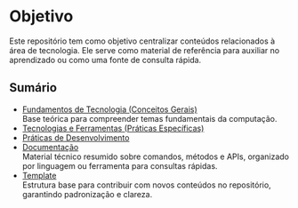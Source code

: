 # Objetivo

Este repositório tem como objetivo centralizar conteúdos relacionados à área de tecnologia. Ele serve como material de referência para auxiliar no aprendizado ou como uma fonte de consulta rápida.

## Sumário

- [Fundamentos de Tecnologia (Conceitos Gerais)](./2-fundamentos-tecnologia/fundamentos-tecnologia.md)  
    Base teórica para compreender temas fundamentais da computação.
- [Tecnologias e Ferramentas (Práticas Específicas)](./3-tecnologias-ferramentas/tecnologias-ferramentas.md)
    <!-- TODO: Descrição a ser criada após reunir mais tópicos nesta seção para uma sugestão mais precisa. -->
- [Práticas de Desenvolvimento](./4-praticas-desenvolvimento/praticas-desenvolvimento.md)
    <!-- TODO: Descrição a ser criada após reunir mais tópicos nesta seção para uma sugestão mais precisa. -->
- [Documentação](./5-documentacao/documentacao.md)  
    Material técnico resumido sobre comandos, métodos e APIs, organizado por linguagem ou ferramenta para consultas rápidas.
- [Template](./1-template/template.md)  
    Estrutura base para contribuir com novos conteúdos no repositório, garantindo padronização e clareza.
